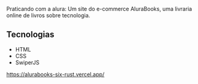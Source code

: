 Praticando com a alura: Um site do e-commerce AluraBooks, uma livraria online de livros sobre tecnologia.</p>

## Tecnologias
* HTML
* CSS
* SwiperJS


https://alurabooks-six-rust.vercel.app/

